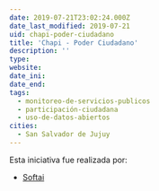 ```yaml
---
date: 2019-07-21T23:02:24.000Z
date_last_modified: 2019-07-21
uid: chapi-poder-ciudadano
title: 'Chapi - Poder Ciudadano'
description: ''
type: 
website: 
date_ini: 
date_end: 
tags:
  - monitoreo-de-servicios-publicos
  - participación-ciudadana
  - uso-de-datos-abiertos
cities: 
  - San Salvador de Jujuy
---
```


Esta iniciativa fue realizada por:

- [Softai](/organizaciones/softai)
